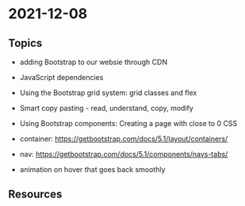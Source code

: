 # 2021-12-08

## Topics

- adding Bootstrap to our websie through CDN
- JavaScript dependencies
- Using the Bootstrap grid system: grid classes and flex
- Smart copy pasting - read, understand, copy, modify
- Using Bootstrap components: Creating a page with close to 0 CSS
- container: https://getbootstrap.com/docs/5.1/layout/containers/
- nav: https://getbootstrap.com/docs/5.1/components/navs-tabs/

- animation on hover that goes back smoothly

## Resources
